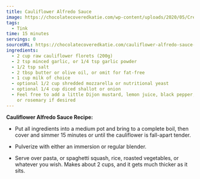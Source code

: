 ```yaml
---
title: Cauliflower Alfredo Sauce
image: https://chocolatecoveredkatie.com/wp-content/uploads/2020/05/Creamy-Cauliflower-Alfredo-Recipe.jpg
tags:
  - Tink
time: 15 minutes
servings: 0
sourceURL: https://chocolatecoveredkatie.com/cauliflower-alfredo-sauce-recipe/
ingredients:
  - 2 cup raw cauliflower florets (200g)
  - 2 tsp minced garlic, or 1/4 tsp garlic powder
  - 1/2 tsp salt
  - 2 tbsp butter or olive oil, or omit for fat-free
  - 1 cup milk of choice
  - optional 1/2 cup shredded mozzarella or nutritional yeast
  - optional 1/4 cup diced shallot or onion
  - Feel free to add a little Dijon mustard, lemon juice, black pepper, oregano,
    or rosemary if desired
---
```

**Cauliflower Alfredo Sauce Recipe:**

* Put all ingredients into a medium pot and bring to a complete boil, then cover and simmer 15 minutes or until the cauliflower is fall-apart tender.

* Pulverize with either an immersion or regular blender.

* Serve over pasta, or spaghetti squash, rice, roasted vegetables, or whatever you wish. Makes about 2 cups, and it gets much thicker as it sits.


